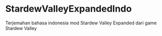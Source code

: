 # StardewValleyExpandedIndo
Terjemahan bahasa indonesia mod Stardew Valley Expanded dari game Stardew Valley
